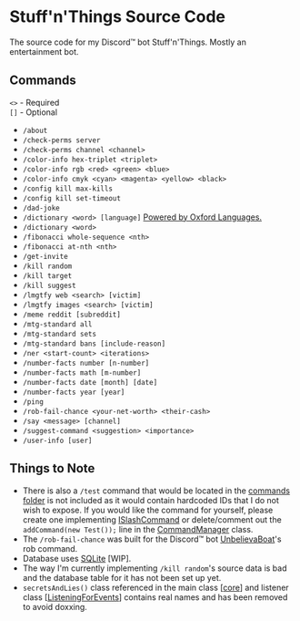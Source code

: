 # Stuff'n'Things Source Code
The source code for my Discord™ bot Stuff'n'Things. Mostly an entertainment bot.

## Commands
`<>` - Required<br>
`[]` - Optional
* `/about`
* `/check-perms server`
* `/check-perms channel <channel>`
* `/color-info hex-triplet <triplet>`
* `/color-info rgb <red> <green> <blue>`
* `/color-info cmyk <cyan> <magenta> <yellow> <black>`
* `/config kill max-kills`
* `/config kill set-timeout`
* `/dad-joke`
* `/dictionary <word> [language]` [Powered by Oxford Languages.](https://languages.oup.com/)
* `/dictionary <word>`
* `/fibonacci whole-sequence <nth>`
* `/fibonacci at-nth <nth>`
* `/get-invite`
* `/kill random`
* `/kill target`
* `/kill suggest`
* `/lmgtfy web <search> [victim]`
* `/lmgtfy images <search> [victim]`
* `/meme reddit [subreddit]`
* `/mtg-standard all`
* `/mtg-standard sets`
* `/mtg-standard bans [include-reason]`
* `/ner <start-count> <iterations>`
* `/number-facts number [n-number]`
* `/number-facts math [m-number]`
* `/number-facts date [month] [date]`
* `/number-facts year [year]`
* `/ping`
* `/rob-fail-chance <your-net-worth> <their-cash>`
* `/say <message> [channel]`
* `/suggest-command <suggestion> <importance>`
* `/user-info [user]`

## Things to Note

* There is also a `/test` command that would be located in
  the [commands folder](https://github.com/dumbdemon/Stuff-n-Things/tree/master/src/main/java/com/terransky/StuffnThings/commandSystem/commands)
  is not included as it would contain hardcoded IDs that I do not wish to expose. If you would like the command for
  yourself, please create one
  implementing [ISlashCommand](https://github.com/dumbdemon/Stuff-n-Things/blob/master/src/main/java/com/terransky/StuffnThings/commandSystem/interfaces/ISlashCommand.java)
  or delete/comment out the `addCommand(new Test());` line in
  the [CommandManager](https://github.com/dumbdemon/Stuff-n-Things/blob/master/src/main/java/com/terransky/StuffnThings/commandSystem/CommandManager.java)
  class.
* The `/rob-fail-chance` was built for the Discord™ bot [UnbelievaBoat](https://unbelievaboat.com/)'s rob command.
* Database uses [SQLite](https://www.sqlite.org/index.html) [WIP].
* The way I'm currently implementing `/kill random`'s source data is bad and the database table for it has not been set
  up yet.
* `secretsAndLies()` class referenced in the main
  class [[core](https://github.com/dumbdemon/Stuff-n-Things/blob/master/src/main/java/com/terransky/StuffnThings/core.java#L49)]
  and listener
  class [[ListeningForEvents](https://github.com/dumbdemon/Stuff-n-Things/blob/87ec70d2f9174c042ce784cdd11c580e8866a322/src/main/java/com/terransky/StuffnThings/listeners/ListeningForEvents.java#L43)]
  contains real names and has been removed to avoid doxxing.
